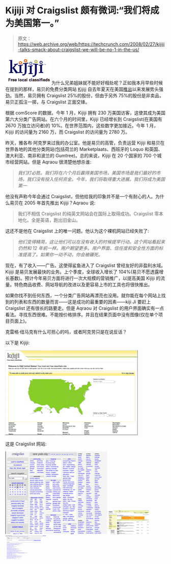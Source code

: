 # Kijiji 对 Craigslist 颇有微词:“我们将成为美国第一。”

> 原文：<https://web.archive.org/web/https://techcrunch.com/2008/02/27/kijiji-talks-smack-about-craigslist-we-will-be-no-1-in-the-us/>

[![kijiji-logo.png](img/af3217c323aafbc3d7c344fbf9093135.png)](https://web.archive.org/web/20230126104224/http://www.crunchbase.com/product/kijiji) 为什么兄弟姐妹就不能好好相处呢？正如我本月早些时候在提到的那样，易贝的免费分类网站 [Kijiji](https://web.archive.org/web/20230126104224/http://www.kijiji.com/) 自去年夏天在美国[推出](https://web.archive.org/web/20230126104224/http://techcrunch.com/2007/07/03/ebay-to-craiglist-game-on-with-us-version-of-kijiji/)以来发展势头强劲。当然，易贝拥有 Craigslist 25%的股份，但由于另外 75%的股份是非卖品，易贝正孤注一掷，与 Craigslist 正面交锋。

根据 comScore 的数据，今年 1 月，Kijiji 拥有 230 万美国访客，这使其成为美国第六大分类广告网站。在六个月的时间里，Kijiji 已经增长到 Craigslist(在美国有 2670 万独立访问者)的 10%。在世界范围内，这些数字更加接近。今年 1 月，Kijiji 的访问量为 2160 万，而 Craigslist 的访问量为 2780 万。

昨天，雅各布·阿克罗来过我的办公室。他是易贝的高管，负责运营 Kijiji 和易贝在世界各地的其他分类网站(包括荷兰的 Marketplaats、西班牙的 Loquo 和英国、澳大利亚、南非和波兰的 Gumtree)。总的来说，Kijiji 在 20 个国家的 700 个城市经营网站。但是 Aqraou 很清楚他想杀谁:

> *我们打必胜。我们将在六个月后赢得美国市场，美国市场是我们最好的市场，我们没有投入任何资金。今年，我们将取得重大进展。我们将成为美国第一*

他没有声称今年会通过 Craigslist，但他给我的印象并不是一个有耐心的人。为什么易贝在 2005 年首先推出 Kijiji？Aqraou 说:

> 我们不相信 Craigslist 的纯英文网站会在国际上取得成功。Craigslist 零本地化。全是英语，跑出旧金山。

这还不是他在 Craigslist 上的唯一问题。他认为这个裸机网站已经失败了:

> *他们变得精简，这让他们可以在没有收入的时候提早行动。这个网站看起来仍然和 12 年前一样。用户期望更多。用户界面、信任度和安全性方面的标准提高了。如果你一动不动，你会被碾死。*

现在，有了收入——广告。这使得鲨鱼进入了 Craigslist 曾经友好的非盈利水域。Kijiji 是易贝发展最快的业务。上个季度，全球收入增长了 104%(易贝不愿透露增长基数)。预计今年易贝方面将进行一次大规模的营销推广，以提高美国 Kijiji 的流量。特色商品收费、网站导航的改进以及更容易上市的工具也将很快推出。

如果你找不到任何东西，一个分类广告网站再漂亮也没用。就你能在每个网站上找到的列表和东西的数量而言——这是成功的最重要的因素——kiji Ji 要赶上 Craigslist 还有很长的路要走。但是 Aqraou 对 Craigslist 的用户界面确实有一点看法。寻找东西很难。不能按价格排序。并且在结果页面中没有图像(仅在单个项目页面上)。

克雷格·纽马克有什么可担心的吗，或者阿克劳只是在说反话？

以下是 Kijiji:

[![kijiji-home-small.png](img/a486446bf430b93baaaaee6b74bf2fd8.png)](https://web.archive.org/web/20230126104224/https://techcrunch.com/wp-content/uploads/2008/02/kijiji-home.png "kijiji-home.png")

这是 Craigslist 网站:

[![craigslist-home-small.png](img/78c3b5ff1812894bc88d2ddef96f2d5d.png)](https://web.archive.org/web/20230126104224/https://techcrunch.com/wp-content/uploads/2008/02/craigslist-home.png "craigslist-home.png")
[![kijij-boats.png](img/ea7be66c5273930f7ba8495d0faacf67.png)](https://web.archive.org/web/20230126104224/https://techcrunch.com/wp-content/uploads/2008/02/kijij-boats.png "kijij-boats.png")[![craigslist-boats.png](img/b6f7c01e0653c776facf71bbfeb59af7.png)](https://web.archive.org/web/20230126104224/https://techcrunch.com/wp-content/uploads/2008/02/craigslist-boats.png "craigslist-boats.png")